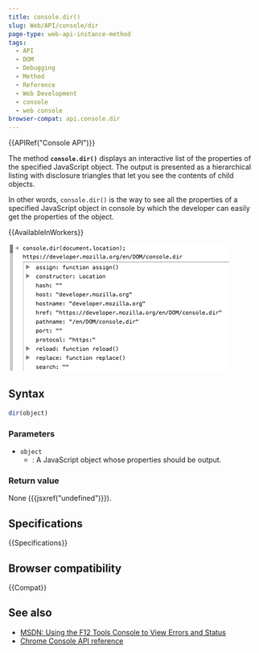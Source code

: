 ```yaml
---
title: console.dir()
slug: Web/API/console/dir
page-type: web-api-instance-method
tags:
  - API
  - DOM
  - Debugging
  - Method
  - Reference
  - Web Development
  - console
  - web console
browser-compat: api.console.dir
---
```

{{APIRef("Console API")}}

The method **`console.dir()`** displays an interactive list of the properties of
the specified JavaScript object. The output is presented as a hierarchical
listing with disclosure triangles that let you see the contents of child objects.

In other words, `console.dir()` is the way to see all the properties of a
specified JavaScript object in console by which the developer can easily get the
properties of the object.

{{AvailableInWorkers}}

![console-dir.png](console-dir.png)

## Syntax

```js
dir(object)
```

### Parameters

- `object`
  - : A JavaScript object whose properties should be output.

### Return value

None ({{jsxref("undefined")}}).

## Specifications

{{Specifications}}

## Browser compatibility

{{Compat}}

## See also

- [MSDN: Using the F12 Tools Console to View Errors and Status](https://docs.microsoft.com/previous-versions/windows/internet-explorer/ie-developer/samples/gg589530(v=vs.85))
- [Chrome Console API reference](https://developer.chrome.com/docs/devtools/console/api/#dir)
